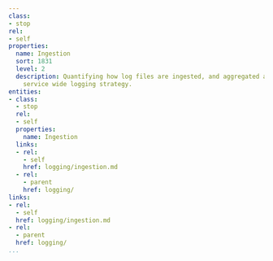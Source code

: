 ```yaml
---
class:
- stop
rel:
- self
properties:
  name: Ingestion
  sort: 1831
  level: 2
  description: Quantifying how log files are ingested, and aggregated across a comprehensive,
    service wide logging strategy.
entities:
- class:
  - stop
  rel:
  - self
  properties:
    name: Ingestion
  links:
  - rel:
    - self
    href: logging/ingestion.md
  - rel:
    - parent
    href: logging/
links:
- rel:
  - self
  href: logging/ingestion.md
- rel:
  - parent
  href: logging/
...
```

